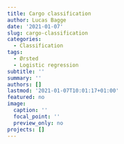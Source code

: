 ```yaml
---
title: Cargo classification
author: Lucas Bagge
date: '2021-01-07'
slug: cargo-classification
categories:
  - Classification
tags:
  - Ørsted
  - Logistic regression
subtitle: ''
summary: ''
authors: []
lastmod: '2021-01-07T10:01:17+01:00'
featured: no
image:
  caption: ''
  focal_point: ''
  preview_only: no
projects: []
---
```













































